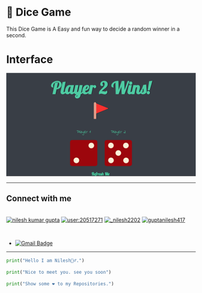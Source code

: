 # 🎲 Dice Game
This Dice Game is A Easy and fun way to decide a random winner in a second.





# Interface

![Image](images/Screenshot_20230102_140125.png)

***
## Connect with me
<br>
<a href="https://linkedin.com/in/nileshkumargupta05/" target="blank"><img align="center" src="https://raw.githubusercontent.com/rahuldkjain/github-profile-readme-generator/master/src/images/icons/Social/linked-in-alt.svg" alt="nilesh kumar gupta" height="30" width="40" /></a>
<a href="https://stackoverflow.com/users/20517271" target="blank"><img align="center" src="https://raw.githubusercontent.com/rahuldkjain/github-profile-readme-generator/master/src/images/icons/Social/stack-overflow.svg" alt="user:20517271" height="30" width="40" /></a>
<a href="https://instagram.com/_nilesh2202" target="blank"><img align="center" src="https://raw.githubusercontent.com/rahuldkjain/github-profile-readme-generator/master/src/images/icons/Social/instagram.svg" alt="_nilesh2202" height="30" width="40" /></a>
<a href="https://www.hackerrank.com/guptanilesh417" target="blank"><img align="center" src="https://raw.githubusercontent.com/rahuldkjain/github-profile-readme-generator/master/src/images/icons/Social/hackerrank.svg" alt="guptanilesh417" height="30" width="40" /></a>
</p><br>

- [![Gmail Badge](https://img.shields.io/badge/-guptanilesh417@gmail.com-c14438?style=flat-square&logo=Gmail&logoColor=white&link=mailto:chukypedro15@gmail.com)](mailto:guptanilesh417@gmail.com)


***

```python
print("Hello I am Nilesh🙋‍♂️.")
```
```python
print("Nice to meet you. see you soon")
```
```python
print("Show some ❤️ to my Repositories.")
```